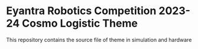 # Eyantra Robotics Competition 2023-24 Cosmo Logistic Theme
This repository contains the source file of theme in simulation and hardware
